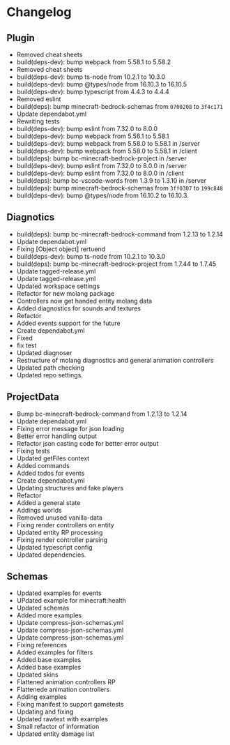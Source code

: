 # Changelog
## Plugin
- Removed cheat sheets
- build(deps-dev): bump webpack from 5.58.1 to 5.58.2
- Removed cheat sheets
- build(deps-dev): bump ts-node from 10.2.1 to 10.3.0
- build(deps-dev): bump @types/node from 16.10.3 to 16.10.5
- build(deps-dev): bump typescript from 4.4.3 to 4.4.4
- Removed eslint
- build(deps): bump minecraft-bedrock-schemas from `0700208` to `3f4c171`
- Update dependabot.yml
- Rewriting tests
- build(deps-dev): bump eslint from 7.32.0 to 8.0.0
- build(deps-dev): bump webpack from 5.56.1 to 5.58.1
- build(deps-dev): bump webpack from 5.58.0 to 5.58.1 in /server
- build(deps-dev): bump webpack from 5.58.0 to 5.58.1 in /client
- build(deps): bump bc-minecraft-bedrock-project in /server
- build(deps-dev): bump eslint from 7.32.0 to 8.0.0 in /server
- build(deps-dev): bump eslint from 7.32.0 to 8.0.0 in /client
- build(deps): bump bc-vscode-words from 1.3.9 to 1.3.10 in /server
- build(deps): bump minecraft-bedrock-schemas from `3ff0307` to `199c848`
- build(deps-dev): bump @types/node from 16.10.2 to 16.10.3. 
## Diagnotics
- build(deps): bump bc-minecraft-bedrock-command from 1.2.13 to 1.2.14
- Update dependabot.yml
- Fixing [Object object] rertuend
- build(deps-dev): bump ts-node from 10.2.1 to 10.3.0
- build(deps): bump bc-minecraft-bedrock-project from 1.7.44 to 1.7.45
- Update tagged-release.yml
- Update tagged-release.yml
- Updated workspace settings
- Refactor for new molang package
- Controllers now get handed entity molang data
- Added diagnostics for sounds and textures
- Refactor
- Added events support for the future
- Create dependabot.yml
- Fixed
- fix test
- Updated diagnoser
- Restructure of molang diagnostics and general animation controllers
- Updated path checking
- Updated repo settings. 
## ProjectData
- Bump bc-minecraft-bedrock-command from 1.2.13 to 1.2.14
- Update dependabot.yml
- Fixing error message for json loading
- Better error handling output
- Refactor json casting code for better error output
- Fixing tests
- Updated getFiles context
- Added commands
- Added todos for events
- Create dependabot.yml
- Updating structures and fake players
- Refactor
- Added a general state
- Addings worlds
- Removed unused vanilla-data
- Fixing render controllers on entity
- Updated entity RP processing
- Fixing render controller parsing
- Updated typescript config
- Updated dependencies. 
## Schemas
- Updated examples for events
- UPdated example for minecraft:health
- Updated schemas
- Added more examples
- Update compress-json-schemas.yml
- Update compress-json-schemas.yml
- Update compress-json-schemas.yml
- Fixing references
- Added examples for filters
- Added base examples
- Added base examples
- Updated skins
- Flattened animation controllers RP
- Flattenede animation controllers
- Adding examples
- Fixing manifest to support gametests
- Updating and fixing
- Updated rawtext with examples
- Small refactor of information
- Updated entity damage list